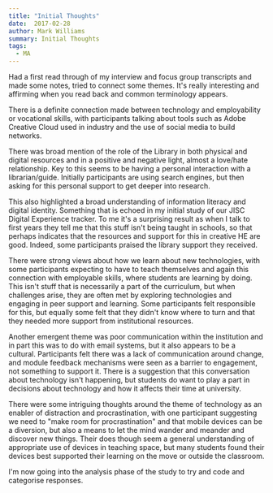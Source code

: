 ```yaml
---
title: "Initial Thoughts"
date:  2017-02-28
author: Mark Williams
summary: Initial Thoughts
tags: 
  - MA
---
```

Had a first read through of my interview and focus group transcripts and made some notes, tried to connect some themes. It's really interesting and affirming when you read back and common terminology appears.

There is a definite connection made between technology and employability or vocational skills, with participants talking about tools such as Adobe Creative Cloud used in industry and the use of social media to build networks.

There was broad mention of the role of the Library in both physical and digital resources and in a positive and negative light, almost a love/hate relationship. Key to this seems to be having a personal interaction with a librarian/guide. Initially participants are using search engines, but then asking for this personal support to get deeper into research.

This also highlighted a broad understanding of information literacy and digital identity. Something that is echoed in my initial study of our JISC Digital Experience tracker. To me it's a surprising result as when I talk to first years they tell me that this stuff isn't being taught in schools, so that perhaps indicates that the resources and support for this in creative HE are good. Indeed, some participants praised the library support they received.

There were strong views about how we learn about new technologies, with some participants expecting to have to teach themselves and again this connection with employable skills, where students are learning by doing. This isn't stuff that is necessarily a part of the curriculum, but when challenges arise, they are often met by exploring technologies and engaging in peer support and learning. Some participants felt responsible for this, but equally some felt that they didn't know where to turn and that they needed more support from institutional resources.

Another emergent theme was poor communication within the institution and in part this was to do with email systems, but it also appears to be a cultural. Participants felt there was a lack of communication around change, and module feedback mechanisms were seen as a barrier to engagement, not something to support it. There is a suggestion that this conversation about technology isn't happening, but students do want to play a part in decisions about technology and how it affects their time at university.

There were some intriguing thoughts around the theme of technology as an enabler of distraction and procrastination, with one participant suggesting we need to "make room for procrastination" and that mobile devices can be a diversion, but also a means to let the mind wander and meander and discover new things. Their does though seem a general understanding of appropriate use of devices in teaching space, but many students found their devices best supported their learning on the move or outside the classroom.

I'm now going into the analysis phase of the study to try and code and categorise responses.
